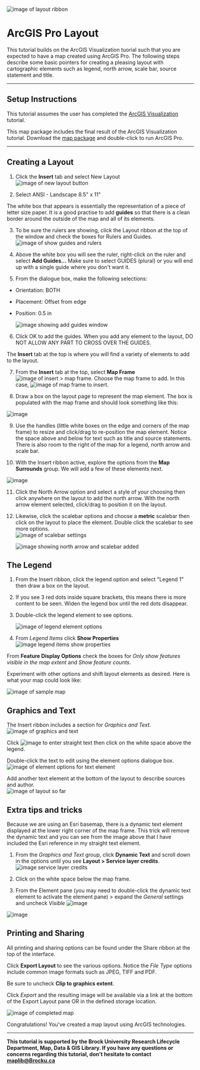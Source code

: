   ![image of layout ribbon](https://github.com/BrockDSL/ArcGIS-Layout/assets/45638590/efb732a9-53c3-40d1-b01b-09757c36b5f9)

# ArcGIS Pro Layout
This tutorial builds on the ArcGIS Visualization tuorial such that you are expected to have a map created using ArcGIS Pro. The following steps describe some basic pointers for creating a pleasing layout with cartographic elements such as legend, north arrow, scale bar, source statement and title.


----

## Setup Instructions
This tutorial assumes the user has completed the [ArcGIS Visualization](https://brockdsl.github.io/ArcGIS_Visualization/) tutorial.

This map package includes the final result of the ArcGIS Visualization tutorial. Download the [map package](https://github.com/BrockDSL/ArcGIS-Layout/blob/main/ArcGISLayout.mpkx) and double-click to run ArcGIS Pro.

----

## Creating a Layout
1. Click the **Insert** tab and select New Layout ![image of new layout button](https://github.com/BrockDSL/ArcGIS-Layout/assets/45638590/53e18e94-3d3e-4345-92d2-3b01117532f7)
 
2. Select ANSI - Landscape 8.5" x 11"

The white box that appears is essentially the representation of a piece of letter size paper. It is a good practise to add **guides** so that there is a clean border around the outside of the map and all of its elements.

3. To be sure the rulers are showing, click the Layout ribbon at the top of the window and check the boxes for Rulers and Guides.
![image of show guides and rulers](https://github.com/BrockDSL/ArcGIS-Layout/assets/45638590/0b5ed6c3-2581-4dd5-ac72-05572e9b8e05)

4. Above the white box you will see the ruler, right-click on the ruler and select **Add Guides...** Make sure to select GUIDES (plural) or you will end up with a single guide where you don't want it.

5. From the dialogue box, make the following selections:
- Orientation: BOTH
- Placement: Offset from edge
- Position: 0.5 in

   ![image showing add guides window](https://user-images.githubusercontent.com/45638590/229173445-5bb1b068-393d-4c35-990e-0492bd71fd13.png)

6. Click OK to add the guides. When you add any element to the layout, DO NOT ALLOW ANY PART TO CROSS OVER THE GUIDES.

The **Insert** tab at the top is where you will find a variety of elements to add to the layout.

7. From the **Insert** tab at the top, select **Map Frame** ![image of insert > map frame](https://github.com/BrockDSL/ArcGIS-Layout/assets/45638590/0bd90166-1155-4781-8e3d-968ab411cdf6). Choose the map frame to add. In this case, ![image of map frame to insert](https://github.com/BrockDSL/ArcGIS-Layout/assets/45638590/d52a5667-ba33-427e-8d22-cbf35eeef808).

8. Draw a box on the layout page to represent the map element. The box is populated with the map frame and should look something like this:

![image](https://github.com/BrockDSL/ArcGIS-Layout/assets/45638590/9759d785-573e-478a-b93a-3e694e9b7b68)


9. Use the handles (little white boxes on the edge and corners of the map frame) to resize and click/drag to re-position the map element. Notice the space above and below for text such as title and source statements. There is also room to the right of the map for a legend, north arrow and scale bar.

10. With the Insert ribbon active, explore the options from the **Map Surrounds** group. We will add a few of these elements next.

![image](https://github.com/BrockDSL/ArcGIS-Layout/assets/45638590/8534626b-23ee-4937-bd00-e92ccb9d06fe)


11. Click the North Arrow option and select a style of your choosing then click anywhere on the layout to add the north arrow. With the north arrow element selected, click/drag to position it on the layout.

12. Likewise, click the scalebar options and choose a **metric** scalebar then click on the layout to place the element. Double click the scalebar to see more options.    
    ![image of scalebar settings](https://github.com/BrockDSL/ArcGIS-Layout/assets/45638590/181522ff-8f0a-4e84-8ba5-0445a07f3241)    

    ![image showing north arrow and scalebar added](https://github.com/BrockDSL/ArcGIS-Layout/assets/45638590/85c2e58a-0380-45a9-847a-e45dd787630d)

## The Legend

1. From the Insert ribbon, click the legend option and select "Legend 1" then draw a box on the layout.  

2. If you see 3 red dots inside square brackets, this means there is more content to be seen. Widen the legend box until the red dots disappear.

3. Double-click the legend element to see options.

    ![image of legend element options](https://github.com/BrockDSL/ArcGIS-Layout/assets/45638590/8359615f-bb3e-4020-ab43-de95c4b7491a)

4. From *Legend Items* click **Show Properties** ![image legend items show properties](https://github.com/BrockDSL/ArcGIS-Layout/assets/45638590/d39508f8-179e-4b90-86a3-53627a58c540)

From **Feature Display Options** check the boxes for *Only show features visible in the map extent* and *Show feature counts*. 

Experiment with other options and shift layout elements as desired. Here is what your map could look like:    

![image of sample map](https://github.com/BrockDSL/ArcGIS-Layout/assets/45638590/bfa225c2-957c-4296-8002-25e7290934ca)

## Graphics and Text

The Insert ribbon includes a section for *Graphics and Text*.    ![image of graphics and text](https://github.com/BrockDSL/ArcGIS-Layout/assets/45638590/f2b126e9-12e7-45f2-81c4-b4f1f461a62e)

Click ![image](https://github.com/BrockDSL/ArcGIS-Layout/assets/45638590/5f517327-f652-4eec-8f0c-b48e3332a0d1) to enter straight text then click on the white space above the legend. 

Double-click the text to edit using the element options dialogue box.    
![image of element options for text element](https://github.com/BrockDSL/ArcGIS-Layout/assets/45638590/5fdc7fca-d561-4e99-9845-ab4bfe881e9b)

Add another text element at the bottom of the layout to describe sources and author.    
![image of layout so far](https://github.com/BrockDSL/ArcGIS-Layout/assets/45638590/eae28f62-fdbd-4dc7-8ef2-1da72da5a6f9)

## Extra tips and tricks

Because we are using an Esri basemap, there is a dynamic text element displayed at the lower right corner of the map frame. This trick will remove the dynamic text and you can see from the image above that I have included the Esri reference in my straight text element.  

1. From the *Graphics and Text* group, click **Dynamic Text** and scroll down in the options until you see **Layout > Service layer credits**.
![image service layer credits](https://github.com/BrockDSL/ArcGIS-Layout/assets/45638590/12c004f6-ef0d-4771-bd94-2f0999c83fde)

2. Click on the white space below the map frame.
3. From the Element pane (you may need to double-click the dynamic text element to activate the element pane) > expand the *General* settings and uncheck *Visible*
   ![image](https://github.com/BrockDSL/ArcGIS-Layout/assets/45638590/eb8f58ae-f611-4e4e-a935-0a0677850957)


![image](https://github.com/BrockDSL/ArcGIS-Layout/assets/45638590/28ae4298-975a-43af-8e0f-c9a9dd349dba)

## Printing and Sharing    

All printing and sharing options can be found under the Share ribbon at the top of the interface.

Click **Export Layout** to see the various options. Notice the *File Type* options include common image formats such as JPEG, TIFF and PDF.

Be sure to uncheck **Clip to graphics extent**.

Click *Export* and the resulting image will be available via a link at the bottom of the Export Layout pane OR in the defined storage location.

![image of completed map](https://github.com/BrockDSL/ArcGIS-Layout/assets/45638590/c9f582cf-6669-47c9-aeb8-d4602f95edcf)

Congratulations! You've created a map layout using ArcGIS technologies.


----

**This tutorial is supported by the Brock University Research Lifecycle Department, Map, Data & GIS Library.  If you have any questions or concerns regarding this tutorial, don't hesitate to contact [maplib@Brocku.ca](mailto:maplib@Brocku.ca)**
